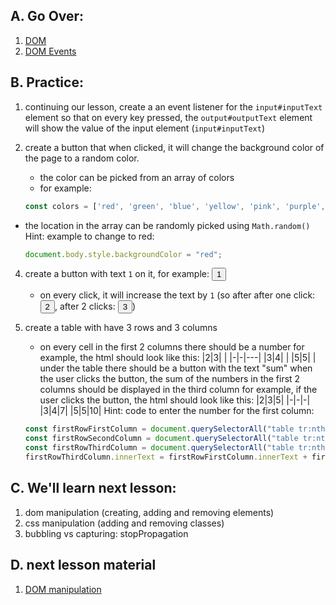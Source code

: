 ## A. Go Over:

1. [DOM](https://www.youtube.com/watch?v=KShnPYN-voI)
2. [DOM Events](https://www.youtube.com/watch?v=XF1_MlZ5l6M)


## B. Practice:
1. continuing our lesson, create a an event listener for the `input#inputText` element so that on every key pressed, the `output#outputText` element will show the value of the input element (`input#inputText`)

2. create a button that when clicked, it will change the background color of the page to a random color.
   * the color can be picked from an array of colors
   * for example: 
    ```js
    const colors = ['red', 'green', 'blue', 'yellow', 'pink', 'purple', 'orange', 'black', 'white']`
    ```
  * the location in the array can be randomly picked using `Math.random()`
   Hint: example to change to red:
    ```js
    document.body.style.backgroundColor = "red";
    ```

4. create a button with text `1` on it,
   for example: <button>1</button>
   * on every click, it will increase the text by `1` (so after after one click: <button>2</button>, after 2 clicks: <button>3</button>) 
   
5. create a table with have 3 rows and 3 columns
   * on every cell in the first 2 columns there should be a number
   for example, the html should look like this:
      |2|3|   |
      |-|-|---|
      |3|4|   |
      |5|5|   |
    under the table there should be a button with the text "sum"
    when the user clicks the button, the sum of the numbers in the first 2 columns should be displayed in the third column
    for example, if the user clicks the button, the html should look like this:
      |2|3|5|
      |-|-|-|
      |3|4|7|
      |5|5|10|
    Hint: code to enter the number for the first column:
    ```js
    const firstRowFirstColumn = document.querySelectorAll("table tr:nth-child(1) td:nth-child(1)");
    const firstRowSecondColumn = document.querySelectorAll("table tr:nth-child(2) td:nth-child(1)");
    const firstRowThirdColumn = document.querySelectorAll("table tr:nth-child(3) td:nth-child(1)");
    firstRowThirdColumn.innerText = firstRowFirstColumn.innerText + firstRowSecondColumn.innerText;
    ```


## C. We'll learn next lesson:
1. dom manipulation (creating, adding and removing elements)
2. css manipulation (adding and removing classes)
3. bubbling vs capturing: stopPropagation
## D. next lesson material

1. [DOM manipulation](https://www.youtube.com/watch?v=y17RuWkWdn8)
